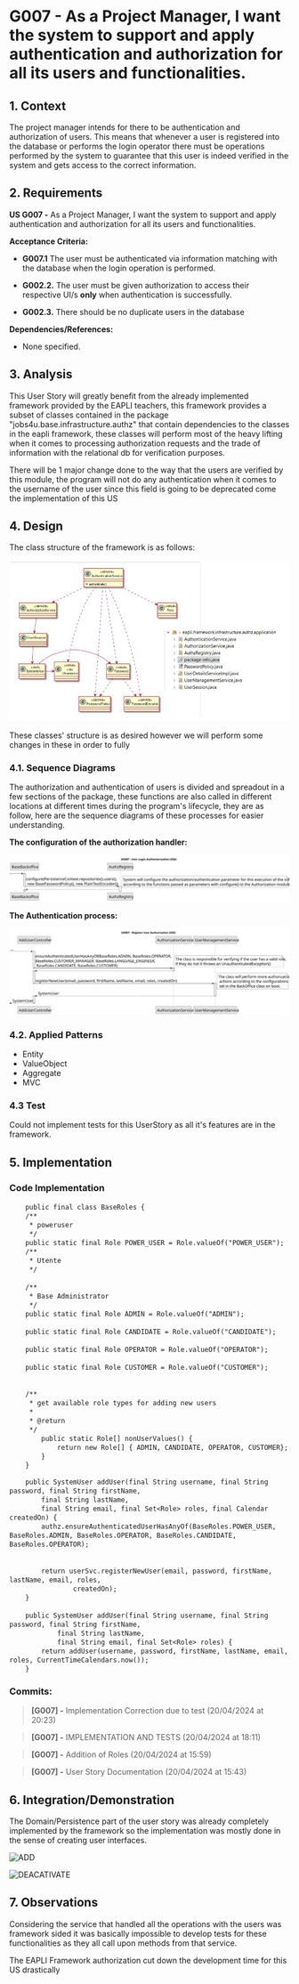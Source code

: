 # G007 - As a Project Manager, I want the system to support and apply authentication and authorization for all its users and functionalities.
## 1. Context

The project manager intends for there to be authentication and authorization of users. This means that whenever a user is registered into the database or performs the login operator there must be operations performed by the system to guarantee that this user is indeed verified in the system and gets access to the correct information.

## 2. Requirements


**US G007 -** As a Project Manager, I want the system to support and apply authentication and authorization for all its users and functionalities.

**Acceptance Criteria:**

- **G007.1** The user must be authenticated via information matching with the database when the login operation is performed.

- **G002.2.** The user must be given authorization to access their respective UI/s **only** when authentication is successfully.

- **G002.3.** There should be no duplicate users in the database


**Dependencies/References:**
- None specified.


## 3. Analysis

This User Story will greatly benefit from the already implemented framework provided by the EAPLI teachers, this framework provides a subset of classes contained in the package "jobs4u.base.infrastructure.authz" that contain dependencies to the classes in the eapli framework, these classes will perform most of the heavy lifting when it comes to processing authorization requests and the trade of information with the relational db for verification purposes.

There will be 1 major change done to the way that the users are verified by this module, the program will not do any authentication when it comes to the username of the user since this field is going to be deprecated come the implementation of this US


## 4. Design

The class structure of the framework is as follows:

![EAPLI-Framework-CD](eapli-framework-CD.png)

These classes' structure is as desired however we will perform some changes in these in order to fully


### 4.1. Sequence Diagrams

The authorization and authentication of users is divided and spreadout in a few sections of the package, these functions are also called in different locations at different times during the program's lifecycle, they are as follow, here are the sequence diagrams of these processes for easier understanding.

**The configuration of the authorization handler:**

![Config](authz-config-SD.svg)

**The Authentication process:**

![Registry](authz-registry-SD.svg)

### 4.2. Applied Patterns

 - Entity
 - ValueObject
 - Aggregate
 - MVC

### 4.3 Test

Could not implement tests for this UserStory as all it's features are in the framework.

## 5. Implementation

### Code Implementation
```
    public final class BaseRoles {
    /**
     * poweruser
     */
    public static final Role POWER_USER = Role.valueOf("POWER_USER");
    /**
     * Utente
     */

    /**
     * Base Administrator
     */
    public static final Role ADMIN = Role.valueOf("ADMIN");

    public static final Role CANDIDATE = Role.valueOf("CANDIDATE");

    public static final Role OPERATOR = Role.valueOf("OPERATOR");

    public static final Role CUSTOMER = Role.valueOf("CUSTOMER");


    /**
     * get available role types for adding new users
     *
     * @return
     */
        public static Role[] nonUserValues() {
            return new Role[] { ADMIN, CANDIDATE, OPERATOR, CUSTOMER};
        }
    }
````
```
    public SystemUser addUser(final String username, final String password, final String firstName,
        final String lastName,
        final String email, final Set<Role> roles, final Calendar createdOn) {
        authz.ensureAuthenticatedUserHasAnyOf(BaseRoles.POWER_USER, BaseRoles.ADMIN, BaseRoles.OPERATOR, BaseRoles.CANDIDATE, BaseRoles.OPERATOR);


        return userSvc.registerNewUser(email, password, firstName, lastName, email, roles,
                createdOn);
    }

    public SystemUser addUser(final String username, final String password, final String firstName,
            final String lastName,
            final String email, final Set<Role> roles) {
        return addUser(username, password, firstName, lastName, email, roles, CurrentTimeCalendars.now());
    }
````

### Commits:
>**[G007] -** Implementation Correction due to test (20/04/2024 at 20:23)

>**[G007] -** IMPLEMENTATION AND TESTS (20/04/2024 at 18:11)

>**[G007] -** Addition of Roles (20/04/2024 at 15:59)

>**[G007] -** User Story Documentation (20/04/2024 at 15:43)


## 6. Integration/Demonstration

The Domain/Persistence part of the user story was already completely implemented by the framework so the implementation was mostly done in the sense of creating user interfaces.

![ADD](ADD_USER_DEMO.png)

![DEACATIVATE](DEACTIVATE_USER_DEMO.png)

## 7. Observations
Considering the service that handled all the operations with the users was framework sided it was basically impossible to develop tests for these functionalities as they all call upon methods from that service.

The EAPLI Framework authorization cut down the development time for this US drastically
